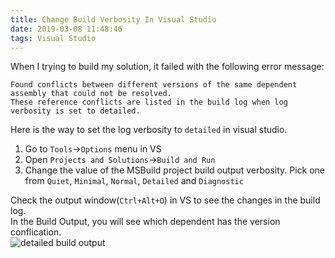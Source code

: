 ```yaml
---
title: Change Build Verbosity In Visual Studio
date: 2019-03-08 11:48:46
tags: Visual Studio
---
```


When I trying to build my solution, it failed with the following error message:
```
Found conflicts between different versions of the same dependent assembly that could not be resolved.   
These reference conflicts are listed in the build log when log verbosity is set to detailed. 
```
Here is the way to set the log verbosity to `detailed` in visual studio.
1. Go to `Tools`->`Options` menu in VS
2. Open `Projects and Solutions`->`Build and Run`
3. Change the value of the MSBuild project build output verbosity. Pick one from `Quiet`, `Minimal`, `Normal`, `Detailed` and `Diagnostic`

Check the output window(`Ctrl+Alt+O`) in VS to see the changes in the build log.  
In the Build Output, you will see which dependent has the version conflication.  
![detailed build output](\images\2019\03\detailed_build_output.jpg)
